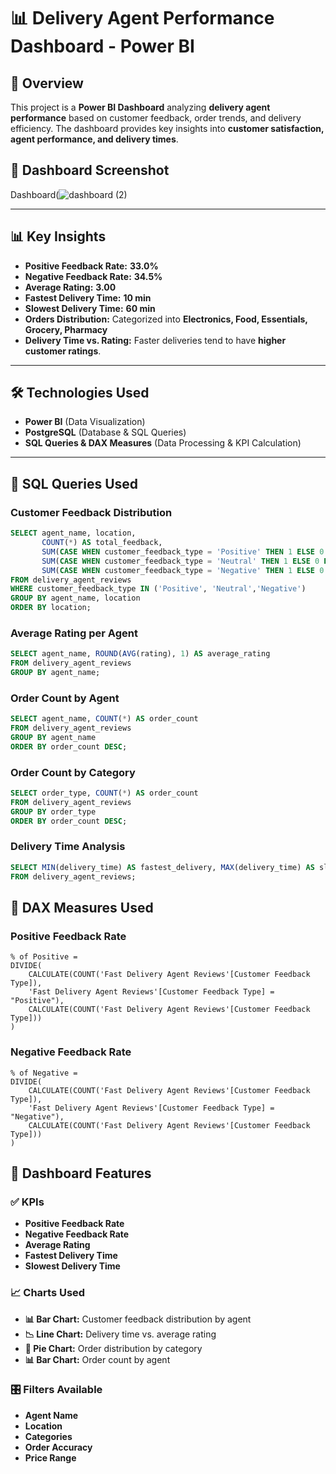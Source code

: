# 📊 Delivery Agent Performance Dashboard - Power BI  

## 📌 Overview  
This project is a **Power BI Dashboard** analyzing **delivery agent performance** based on customer feedback, order trends, and delivery efficiency. The dashboard provides key insights into **customer satisfaction, agent performance, and delivery times**.

## 📸 Dashboard Screenshot  
Dashboard(![dashboard (2)](https://github.com/user-attachments/assets/f8a96828-a42d-403f-85b2-3c87a8ebbeb4)
  

---

## 📊 **Key Insights**
- **Positive Feedback Rate:** **33.0%**  
- **Negative Feedback Rate:** **34.5%**  
- **Average Rating:** **3.00**  
- **Fastest Delivery Time:** **10 min**  
- **Slowest Delivery Time:** **60 min**  
- **Orders Distribution:** Categorized into **Electronics, Food, Essentials, Grocery, Pharmacy**  
- **Delivery Time vs. Rating:** Faster deliveries tend to have **higher customer ratings**.  

---

## 🛠 **Technologies Used**
- **Power BI** (Data Visualization)  
- **PostgreSQL** (Database & SQL Queries)  
- **SQL Queries & DAX Measures** (Data Processing & KPI Calculation)  

---

## 📌 **SQL Queries Used**
### **Customer Feedback Distribution**
```sql
SELECT agent_name, location,
       COUNT(*) AS total_feedback,
       SUM(CASE WHEN customer_feedback_type = 'Positive' THEN 1 ELSE 0 END) AS positive_feedback,
       SUM(CASE WHEN customer_feedback_type = 'Neutral' THEN 1 ELSE 0 END) AS neutral_feedback,
       SUM(CASE WHEN customer_feedback_type = 'Negative' THEN 1 ELSE 0 END) AS negative_feedback
FROM delivery_agent_reviews
WHERE customer_feedback_type IN ('Positive', 'Neutral','Negative')
GROUP BY agent_name, location
ORDER BY location;
```

### **Average Rating per Agent**
```sql
SELECT agent_name, ROUND(AVG(rating), 1) AS average_rating
FROM delivery_agent_reviews
GROUP BY agent_name;
```

### **Order Count by Agent**
```sql
SELECT agent_name, COUNT(*) AS order_count
FROM delivery_agent_reviews
GROUP BY agent_name
ORDER BY order_count DESC;
```

### **Order Count by Category**
```sql
SELECT order_type, COUNT(*) AS order_count
FROM delivery_agent_reviews
GROUP BY order_type
ORDER BY order_count DESC;
```

### **Delivery Time Analysis**
```sql
SELECT MIN(delivery_time) AS fastest_delivery, MAX(delivery_time) AS slowest_delivery
FROM delivery_agent_reviews;
```

## 📌 **DAX Measures Used**
### **Positive Feedback Rate**
```
% of Positive = 
DIVIDE(
    CALCULATE(COUNT('Fast Delivery Agent Reviews'[Customer Feedback Type]), 
    'Fast Delivery Agent Reviews'[Customer Feedback Type] = "Positive"),
    CALCULATE(COUNT('Fast Delivery Agent Reviews'[Customer Feedback Type]))
)
```

### **Negative Feedback Rate**
```
% of Negative = 
DIVIDE(
    CALCULATE(COUNT('Fast Delivery Agent Reviews'[Customer Feedback Type]), 
    'Fast Delivery Agent Reviews'[Customer Feedback Type] = "Negative"),
    CALCULATE(COUNT('Fast Delivery Agent Reviews'[Customer Feedback Type]))
)

```

## 📌 Dashboard Features

### ✅ KPIs
- **Positive Feedback Rate**
- **Negative Feedback Rate**
- **Average Rating**
- **Fastest Delivery Time**
- **Slowest Delivery Time**

### 📈 Charts Used
- **📊 Bar Chart:** Customer feedback distribution by agent
- **📉 Line Chart:** Delivery time vs. average rating
- **🥧 Pie Chart:** Order distribution by category
- **📊 Bar Chart:** Order count by agent

### 🎛 Filters Available
- **Agent Name**
- **Location**
- **Categories**
- **Order Accuracy**
- **Price Range**
 





